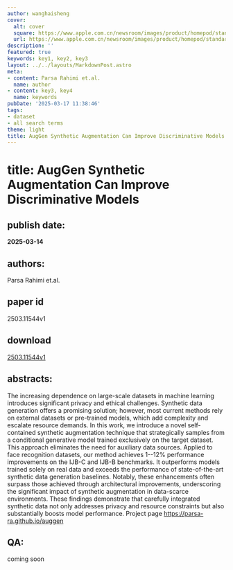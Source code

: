 ```yaml
---
author: wanghaisheng
cover:
  alt: cover
  square: https://www.apple.com.cn/newsroom/images/product/homepod/standard/Apple-HomePod-hero-230118_big.jpg.large_2x.jpg
  url: https://www.apple.com.cn/newsroom/images/product/homepod/standard/Apple-HomePod-hero-230118_big.jpg.large_2x.jpg
description: ''
featured: true
keywords: key1, key2, key3
layout: ../../layouts/MarkdownPost.astro
meta:
- content: Parsa Rahimi et.al.
  name: author
- content: key3, key4
  name: keywords
pubDate: '2025-03-17 11:38:46'
tags:
- dataset
- all search terms
theme: light
title: AugGen Synthetic Augmentation Can Improve Discriminative Models
---
```


# title: AugGen Synthetic Augmentation Can Improve Discriminative Models 
## publish date: 
**2025-03-14** 
## authors: 
  Parsa Rahimi et.al. 
## paper id
2503.11544v1
## download
[2503.11544v1](http://arxiv.org/abs/2503.11544v1)
## abstracts:
The increasing dependence on large-scale datasets in machine learning introduces significant privacy and ethical challenges. Synthetic data generation offers a promising solution; however, most current methods rely on external datasets or pre-trained models, which add complexity and escalate resource demands. In this work, we introduce a novel self-contained synthetic augmentation technique that strategically samples from a conditional generative model trained exclusively on the target dataset. This approach eliminates the need for auxiliary data sources. Applied to face recognition datasets, our method achieves 1--12\% performance improvements on the IJB-C and IJB-B benchmarks. It outperforms models trained solely on real data and exceeds the performance of state-of-the-art synthetic data generation baselines. Notably, these enhancements often surpass those achieved through architectural improvements, underscoring the significant impact of synthetic augmentation in data-scarce environments. These findings demonstrate that carefully integrated synthetic data not only addresses privacy and resource constraints but also substantially boosts model performance. Project page https://parsa-ra.github.io/auggen
## QA:
coming soon
